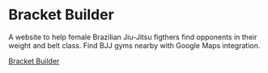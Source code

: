 # Bracket Builder

A website to help female Brazilian Jiu-Jitsu figthers find opponents in their weight and belt class. Find BJJ gyms nearby with Google Maps integration.

[Bracket Builder](https://salty-sands-42332.herokuapp.com/)